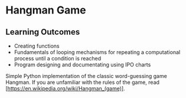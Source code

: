 # Hangman Game
## Learning Outcomes
- Creating functions 
- Fundamentals of looping mechanisms for repeating a computational process until a condition is reached
- Program designing and documentating using IPO charts

Simple Python implementation of the classic word-guessing game Hangman. If you are unfamiliar with the rules of the game, read [https://en.wikipedia.org/wiki/Hangman_(game)].
